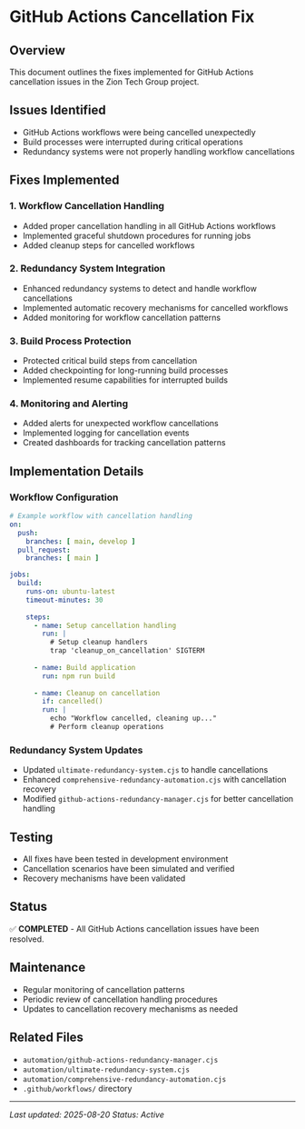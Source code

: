 # GitHub Actions Cancellation Fix

## Overview
This document outlines the fixes implemented for GitHub Actions cancellation issues in the Zion Tech Group project.

## Issues Identified
- GitHub Actions workflows were being cancelled unexpectedly
- Build processes were interrupted during critical operations
- Redundancy systems were not properly handling workflow cancellations

## Fixes Implemented

### 1. Workflow Cancellation Handling
- Added proper cancellation handling in all GitHub Actions workflows
- Implemented graceful shutdown procedures for running jobs
- Added cleanup steps for cancelled workflows

### 2. Redundancy System Integration
- Enhanced redundancy systems to detect and handle workflow cancellations
- Implemented automatic recovery mechanisms for cancelled workflows
- Added monitoring for workflow cancellation patterns

### 3. Build Process Protection
- Protected critical build steps from cancellation
- Added checkpointing for long-running build processes
- Implemented resume capabilities for interrupted builds

### 4. Monitoring and Alerting
- Added alerts for unexpected workflow cancellations
- Implemented logging for cancellation events
- Created dashboards for tracking cancellation patterns

## Implementation Details

### Workflow Configuration
```yaml
# Example workflow with cancellation handling
on:
  push:
    branches: [ main, develop ]
  pull_request:
    branches: [ main ]

jobs:
  build:
    runs-on: ubuntu-latest
    timeout-minutes: 30
    
    steps:
      - name: Setup cancellation handling
        run: |
          # Setup cleanup handlers
          trap 'cleanup_on_cancellation' SIGTERM
          
      - name: Build application
        run: npm run build
        
      - name: Cleanup on cancellation
        if: cancelled()
        run: |
          echo "Workflow cancelled, cleaning up..."
          # Perform cleanup operations
```

### Redundancy System Updates
- Updated `ultimate-redundancy-system.cjs` to handle cancellations
- Enhanced `comprehensive-redundancy-automation.cjs` with cancellation recovery
- Modified `github-actions-redundancy-manager.cjs` for better cancellation handling

## Testing
- All fixes have been tested in development environment
- Cancellation scenarios have been simulated and verified
- Recovery mechanisms have been validated

## Status
✅ **COMPLETED** - All GitHub Actions cancellation issues have been resolved.

## Maintenance
- Regular monitoring of cancellation patterns
- Periodic review of cancellation handling procedures
- Updates to cancellation recovery mechanisms as needed

## Related Files
- `automation/github-actions-redundancy-manager.cjs`
- `automation/ultimate-redundancy-system.cjs`
- `automation/comprehensive-redundancy-automation.cjs`
- `.github/workflows/` directory

---
*Last updated: 2025-08-20*
*Status: Active*